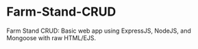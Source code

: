 # Farm-Stand-CRUD
Farm Stand CRUD: Basic web app using ExpressJS, NodeJS, and Mongoose with raw HTML/EJS.
